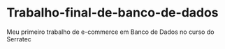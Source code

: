 # Trabalho-final-de-banco-de-dados
 Meu primeiro trabalho de e-commerce em Banco de Dados no curso do Serratec
